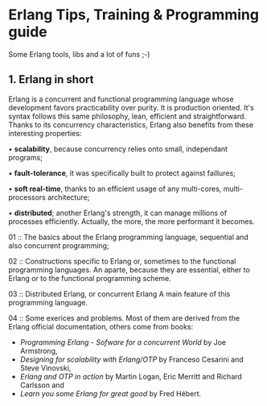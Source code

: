 # Erlang Tips, Training & Programming guide


Some Erlang tools, libs and a lot of funs ;-)


## 1. Erlang in short

Erlang is a  concurrent and functional programming language whose development favors practicability over purity. It is production oriented. It's syntax follows this same philosophy, lean, efficient and straightforward. Thanks to its concurrency characteristics, Erlang also benefits from these interesting properties:

  • **scalability**, because concurrency relies onto small, independant programs;

  • **fault-tolerance**, it was specifically built to protect against faillures;

  • **soft real-time**, thanks to an efficient usage of any multi-cores, multi-processors architecture;

  • **distributed**; another Erlang's strength, it can manage millions of processes efficiently. Actually, the more, the more performant it becomes.


01 :: The basics about the Erlang programming language, sequential and also concurrent programming;

02 :: Constructions specific to Erlang or, sometimes to the functional programming languages. An aparte, because they are essential, either to Erlang or to the functional programming scheme.

03 :: Distributed Erlang, or concurrent Erlang
A main feature of this programming language.

04 :: Some exerices and problems. Most of them are derived from the Erlang official documentation, others come from books:
- *Programming Erlang - Sofware for a concurrent World* by Joe Armstrong,
- *Designing for scalability with Erlang/OTP* by Franceso Cesarini and Steve Vinovski,
- *Erlang and OTP in action* by Martin Logan, Eric Merritt and Richard Carlsson and
- *Learn you some Erlang for great good* by Fred Hébert.
